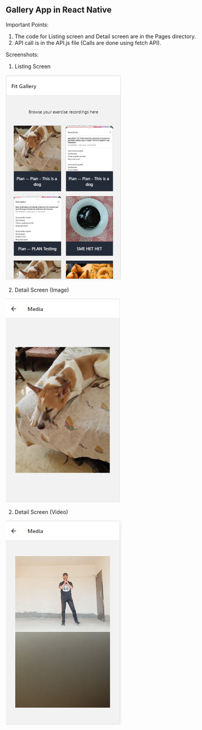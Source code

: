 ## Gallery App in React Native

Important Points:
1. The code for Listing screen and Detail screen are in the Pages directory.
2. API call is in the API.js file (Calls are done using fetch API).


Screenshots:

1. Listing Screen

![Listing Screen](Screenshots/ListingPage.PNG?raw=true "Listing Screen")

2. Detail Screen (Image)

![Detail Screen](Screenshots/ImageSS.PNG?raw=true "Detail Screen")

2. Detail Screen (Video)

![Detail Screen](Screenshots/VideoSS.PNG?raw=true "Detail Screen")
